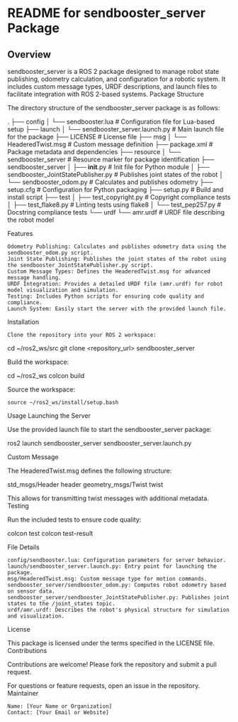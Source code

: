 # README for sendbooster_server Package
## Overview

sendbooster_server is a ROS 2 package designed to manage robot state publishing, odometry calculation, and configuration for a robotic system. It includes custom message types, URDF descriptions, and launch files to facilitate integration with ROS 2-based systems.
Package Structure

The directory structure of the sendbooster_server package is as follows:

.
├── config
│   └── sendbooster.lua                 # Configuration file for Lua-based setup
├── launch
│   └── sendbooster_server.launch.py    # Main launch file for the package
├── LICENSE                             # License file
├── msg
│   └── HeaderedTwist.msg               # Custom message definition
├── package.xml                         # Package metadata and dependencies
├── resource
│   └── sendbooster_server              # Resource marker for package identification
├── sendbooster_server
│   ├── __init__.py                     # Init file for Python module
│   ├── sendbooster_JointStatePublisher.py  # Publishes joint states of the robot
│   └── sendbooster_odom.py             # Calculates and publishes odometry
├── setup.cfg                           # Configuration for Python packaging
├── setup.py                            # Build and install script
├── test
│   ├── test_copyright.py               # Copyright compliance tests
│   ├── test_flake8.py                  # Linting tests using flake8
│   └── test_pep257.py                  # Docstring compliance tests
└── urdf
    └── amr.urdf                        # URDF file describing the robot model

Features

    Odometry Publishing: Calculates and publishes odometry data using the sendbooster_odom.py script.
    Joint State Publishing: Publishes the joint states of the robot using the sendbooster_JointStatePublisher.py script.
    Custom Message Types: Defines the HeaderedTwist.msg for advanced message handling.
    URDF Integration: Provides a detailed URDF file (amr.urdf) for robot model visualization and simulation.
    Testing: Includes Python scripts for ensuring code quality and compliance.
    Launch System: Easily start the server with the provided launch file.

Installation

    Clone the repository into your ROS 2 workspace:

cd ~/ros2_ws/src
git clone <repository_url> sendbooster_server

Build the workspace:

cd ~/ros2_ws
colcon build

Source the workspace:

    source ~/ros2_ws/install/setup.bash

Usage
Launching the Server

Use the provided launch file to start the sendbooster_server package:

ros2 launch sendbooster_server sendbooster_server.launch.py

Custom Message

The HeaderedTwist.msg defines the following structure:

std_msgs/Header header
geometry_msgs/Twist twist

This allows for transmitting twist messages with additional metadata.
Testing

Run the included tests to ensure code quality:

colcon test
colcon test-result

File Details

    config/sendbooster.lua: Configuration parameters for server behavior.
    launch/sendbooster_server.launch.py: Entry point for launching the package.
    msg/HeaderedTwist.msg: Custom message type for motion commands.
    sendbooster_server/sendbooster_odom.py: Computes robot odometry based on sensor data.
    sendbooster_server/sendbooster_JointStatePublisher.py: Publishes joint states to the /joint_states topic.
    urdf/amr.urdf: Describes the robot's physical structure for simulation and visualization.

License

This package is licensed under the terms specified in the LICENSE file.
Contributions

Contributions are welcome! Please fork the repository and submit a pull request.

For questions or feature requests, open an issue in the repository.
Maintainer

    Name: [Your Name or Organization]
    Contact: [Your Email or Website]
